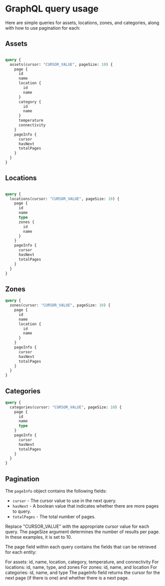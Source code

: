 # GraphQL query usage

Here are simple queries for assets, locations, zones, and categories, along with how to use pagination for each:


## Assets

```graphql

query {
  assets(cursor: "CURSOR_VALUE", pageSize: 10) {
    page {
      id
      name
      location {
        id
        name
      }
      category {
        id
        name
      }
      temperature
      connectivity
    }
    pageInfo {
      cursor
      hasNext
      totalPages
    }
  }
}


```

## Locations

```graphql

query {
  locations(cursor: "CURSOR_VALUE", pageSize: 10) {
    page {
      id
      name
      type
      zones {
        id
        name
      }
    }
    pageInfo {
      cursor
      hasNext
      totalPages
    }
  }
}


```

## Zones

```graphql
query {
  zones(cursor: "CURSOR_VALUE", pageSize: 10) {
    page {
      id
      name
      location {
        id
        name
      }
    }
    pageInfo {
      cursor
      hasNext
      totalPages
    }
  }
}

```

## Categories

```graphql
query {
  categories(cursor: "CURSOR_VALUE", pageSize: 10) {
    page {
      id
      name
      type
    }
    pageInfo {
      cursor
      hasNext
      totalPages
    }
  }
}
```

## Pagination

The `pageInfo` object contains the following fields:

- `cursor` - The cursor value to use in the next query.
- `hasNext` - A boolean value that indicates whether there are more pages to query.
- `totalPages` - The total number of pages.

Replace "CURSOR_VALUE" with the appropriate cursor value for each query. The pageSize argument determines the number of results per page. In these examples, it is set to 10.

The page field within each query contains the fields that can be retrieved for each entity:

For assets: id, name, location, category, temperature, and connectivity
For locations: id, name, type, and zones
For zones: id, name, and location
For categories: id, name, and type
The pageInfo field returns the cursor for the next page (if there is one) and whether there is a next page.
